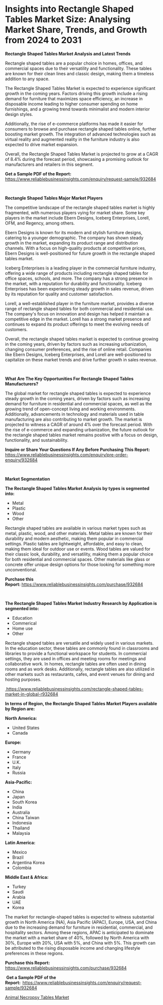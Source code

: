 <p><h1>Insights into Rectangle Shaped Tables Market Size: Analysing Market Share, Trends, and Growth from 2024 to 2031</h1></p><p><strong>Rectangle Shaped Tables Market Analysis and Latest Trends</strong></p>
<p><p>Rectangle shaped tables are a popular choice in homes, offices, and commercial spaces due to their versatility and functionality. These tables are known for their clean lines and classic design, making them a timeless addition to any space.</p><p>The Rectangle Shaped Tables Market is expected to experience significant growth in the coming years. Factors driving this growth include a rising demand for furniture that maximizes space efficiency, an increase in disposable income leading to higher consumer spending on home furnishings, and a growing trend towards minimalist and modern interior design styles.</p><p>Additionally, the rise of e-commerce platforms has made it easier for consumers to browse and purchase rectangle shaped tables online, further boosting market growth. The integration of advanced technologies such as virtual reality and augmented reality in the furniture industry is also expected to drive market expansion.</p><p>Overall, the Rectangle Shaped Tables Market is projected to grow at a CAGR of 8.4% during the forecast period, showcasing a promising outlook for manufacturers and retailers in this segment.</p></p>
<p><strong>Get a Sample PDF of the Report:&nbsp;</strong> <a href="https://www.reliablebusinessinsights.com/enquiry/request-sample/932684">https://www.reliablebusinessinsights.com/enquiry/request-sample/932684</a></p>
<p>&nbsp;</p>
<p><strong>Rectangle Shaped Tables Major Market Players</strong></p>
<p><p>The competitive landscape of the rectangle shaped tables market is highly fragmented, with numerous players vying for market share. Some key players in the market include Ebern Designs, Iceberg Enterprises, Lorell, OFM, and Regency, among others.</p><p>Ebern Designs is known for its modern and stylish furniture designs, catering to a younger demographic. The company has shown steady growth in the market, expanding its product range and distribution channels. With a focus on high-quality products at competitive prices, Ebern Designs is well-positioned for future growth in the rectangle shaped tables market.</p><p>Iceberg Enterprises is a leading player in the commercial furniture industry, offering a wide range of products including rectangle shaped tables for office spaces, schools, and more. The company has a strong presence in the market, with a reputation for durability and functionality. Iceberg Enterprises has been experiencing steady growth in sales revenue, driven by its reputation for quality and customer satisfaction.</p><p>Lorell, a well-established player in the furniture market, provides a diverse range of rectangle shaped tables for both commercial and residential use. The company's focus on innovation and design has helped it maintain a competitive edge in the market. Lorell has a strong market presence and continues to expand its product offerings to meet the evolving needs of customers.</p><p>Overall, the rectangle shaped tables market is expected to continue growing in the coming years, driven by factors such as increasing urbanization, changing consumer preferences, and the rise of online retail. Companies like Ebern Designs, Iceberg Enterprises, and Lorell are well-positioned to capitalize on these market trends and drive further growth in sales revenue.</p></p>
<p>&nbsp;</p>
<p><strong>What Are The Key Opportunities For Rectangle Shaped Tables Manufacturers?</strong></p>
<p><p>The global market for rectangle shaped tables is expected to experience steady growth in the coming years, driven by factors such as increasing demand for furniture in residential and commercial spaces, as well as the growing trend of open-concept living and working environments. Additionally, advancements in technology and materials used in table manufacturing are also contributing to market growth. The market is projected to witness a CAGR of around 4% over the forecast period. With the rise of e-commerce and expanding urbanization, the future outlook for the rectangle shaped tables market remains positive with a focus on design, functionality, and sustainability.</p></p>
<p><strong>Inquire or Share Your Questions If Any Before Purchasing This Report:</strong> <a href="https://www.reliablebusinessinsights.com/enquiry/pre-order-enquiry/932684">https://www.reliablebusinessinsights.com/enquiry/pre-order-enquiry/932684</a></p>
<p>&nbsp;</p>
<p><strong>Market Segmentation</strong></p>
<p><strong>The Rectangle Shaped Tables Market Analysis by types is segmented into:</strong></p>
<p><ul><li>Metal</li><li>Plastic</li><li>Wood</li><li>Other</li></ul></p>
<p><p>Rectangle shaped tables are available in various market types such as metal, plastic, wood, and other materials. Metal tables are known for their durability and modern aesthetic, making them popular in commercial settings. Plastic tables are lightweight, affordable, and easy to clean, making them ideal for outdoor use or events. Wood tables are valued for their classic look, durability, and versatility, making them a popular choice for both residential and commercial spaces. Other materials like glass or concrete offer unique design options for those looking for something more unconventional.</p></p>
<p><strong>Purchase this Report:&nbsp;</strong><a href="https://www.reliablebusinessinsights.com/purchase/932684">https://www.reliablebusinessinsights.com/purchase/932684</a></p>
<p>&nbsp;</p>
<p><strong>The Rectangle Shaped Tables Market Industry Research by Application is segmented into:</strong></p>
<p><ul><li>Education</li><li>Commerical</li><li>Home use</li><li>Other</li></ul></p>
<p><p>Rectangle shaped tables are versatile and widely used in various markets. In the education sector, these tables are commonly found in classrooms and libraries to provide a functional workspace for students. In commercial settings, they are used in offices and meeting rooms for meetings and collaborative work. In homes, rectangle tables are often used in dining rooms and as work desks. Additionally, rectangle tables are also utilized in other markets such as restaurants, cafes, and event venues for dining and hosting purposes.</p></p>
<p><a href="https://www.reliablebusinessinsights.com/rectangle-shaped-tables-market-in-global-r932684">&nbsp;https://www.reliablebusinessinsights.com/rectangle-shaped-tables-market-in-global-r932684</a></p>
<p><strong>In terms of Region, the Rectangle Shaped Tables Market Players available by Region are:</strong></p>
<p>
    <p> <strong> North America: </strong>
        <ul>
            <li>United States</li>
            <li>Canada</li>
        </ul>
        </p> 
    <p> <strong> Europe: </strong>
        <ul>
            <li>Germany</li>
            <li>France</li>
            <li>U.K.</li>
            <li>Italy</li>
            <li>Russia</li>
        </ul>
        </p> 
    <p> <strong> Asia-Pacific: </strong>
        <ul>
            <li>China</li>
            <li>Japan</li>
            <li>South Korea</li>
            <li>India</li>
            <li>Australia</li>
            <li>China Taiwan</li>
            <li>Indonesia</li>
            <li>Thailand</li>
            <li>Malaysia</li>
        </ul>
        </p> 
    <p> <strong> Latin America: </strong>
        <ul>
            <li>Mexico</li>
            <li>Brazil</li>
            <li>Argentina Korea</li>
            <li>Colombia</li>
        </ul>
        </p> 
    <p> <strong> Middle East & Africa: </strong>
        <ul>
            <li>Turkey</li>
            <li>Saudi</li>
            <li>Arabia</li>
            <li>UAE</li>
            <li>Korea</li>
        </ul>
    </p>
    </p>
<p><p>The market for rectangle-shaped tables is expected to witness substantial growth in North America (NA), Asia Pacific (APAC), Europe, USA, and China due to the increasing demand for furniture in residential, commercial, and hospitality sectors. Among these regions, APAC is anticipated to dominate the market with a market share of 40%, followed by North America with 30%, Europe with 20%, USA with 5%, and China with 5%. This growth can be attributed to the rising disposable income and changing lifestyle preferences in these regions.</p></p>
<p><strong>Purchase this Report: </strong><a href="https://www.reliablebusinessinsights.com/purchase/932684">https://www.reliablebusinessinsights.com/purchase/932684</a></p>
<p>&nbsp;<strong>Get a Sample PDF of the Report:&nbsp;&nbsp;</strong><a href="https://www.reliablebusinessinsights.com/enquiry/request-sample/932684">https://www.reliablebusinessinsights.com/enquiry/request-sample/932684</a></p>
<p><strong></strong></p>
<p><p><a href="https://github.com/nafisalvee228/Market-Research-Report-List-2/blob/main/animal-necropsy-tables-market.md">Animal Necropsy Tables Market</a></p></p>